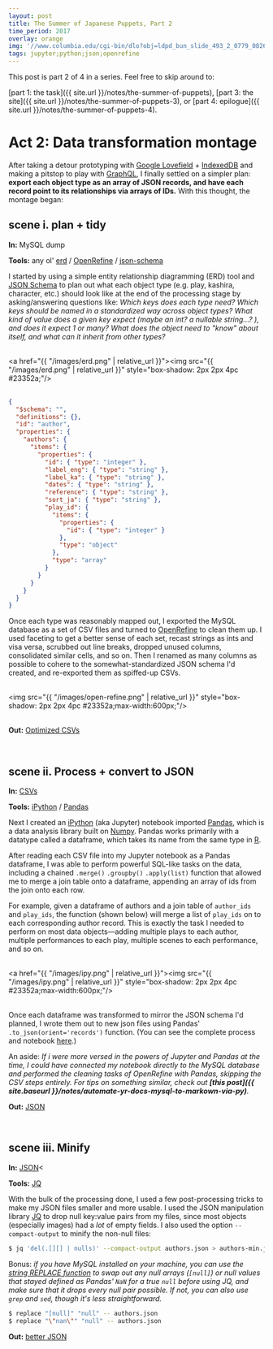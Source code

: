 ```yaml
---
layout: post
title: The Summer of Japanese Puppets, Part 2
time_period: 2017
overlay: orange
img: '//www.columbia.edu/cgi-bin/dlo?obj=ldpd_bun_slide_493_2_0779_0826&size=medium'
tags: jupyter;python;json;openrefine
---
```


This post is part 2 of 4 in a series. Feel free to skip around to:

[part 1: the task]({{ site.url }}/notes/the-summer-of-puppets),
[part 3: the site]({{ site.url }}/notes/the-summer-of-puppets-3), or
[part 4: epilogue]({{ site.url }}/notes/the-summer-of-puppets-4).

# Act 2: Data transformation montage

After taking a detour prototyping with [Google Lovefield](https://google.github.io/lovefield/) + [IndexedDB](https://developer.mozilla.org/en-US/docs/Web/API/IndexedDB_API) and making a pitstop to play with [GraphQL](https://graphql.org/), I finally settled on a simpler plan: __export each object type as an array of JSON records, and have each record point to its relationships via arrays of IDs.__ With this thought, the montage began:

## scene i. plan + tidy

__In:__ MySQL dump

__Tools:__ any ol' [erd](https://www.draw.io/) / [OpenRefine](https://openrefine.org/) / [json-schema](https://json-schema.org/)

I started by using a simple entity relationship diagramming (ERD) tool and [JSON Schema](https://json-schema.org/) to plan out what each object type (e.g. play, kashira, character, etc.) should look like at the end of the processing stage by asking/answerinq questions like: _Which keys does each type need? Which keys should be named in a standardized way across object types? What kind of value does a given key expect (maybe an int? a nullable string...? ), and does it expect 1 or many? What does the object need to "know" about itself, and what can it inherit from other types?_

<br><a href="{{ "/images/erd.png" | relative_url }}"><img src="{{ "/images/erd.png" | relative_url }}" style="box-shadow: 2px 2px 4pc #23352a;"/></a><br><br>


```json
{
  "$schema": "",
  "definitions": {},
  "id": "author",
  "properties": {
    "authors": {
      "items": {
        "properties": {
          "id": { "type": "integer" },
          "label_eng": { "type": "string" },
          "label_ka": { "type": "string" },
          "dates": { "type": "string" },
          "reference": { "type": "string" },
          "sort_ja": { "type": "string" },
          "play_id": {
            "items": {
              "properties": {
                "id": { "type": "integer" }
              },
              "type": "object"
            },
            "type": "array"
          }
        }
      }
    }
  }
}
```

Once each type was reasonably mapped out, I exported the MySQL database as a set of CSV files and turned to [OpenRefine](https://openrefine.org/) to clean them up. I used faceting to get a better sense of each set, recast strings as ints and visa versa, scrubbed out line breaks, dropped unused columns, consolidated similar cells, and so on. Then I renamed as many columns as possible to cohere to the somewhat-standardized JSON schema I'd created, and re-exported them as spiffed-up CSVs.

<br><img src="{{ "/images/open-refine.png" | relative_url }}" style="box-shadow: 2px 2px 4pc #23352a;max-width:600px;"/><br><br>

__Out:__ [Optimized CSVs](https://github.com/mnyrop/bunraku-ipy/tree/master/in)

<br>


## scene ii. Process + convert to JSON

__In:__ [CSVs](https://github.com/mnyrop/bunraku-ipy/tree/master/in)</span>

__Tools:__ [iPython](https://ipython.org/) / [Pandas](https://pandas.pydata.org/)

Next I created an [iPython](https://ipython.org/) (aka Jupyter) notebook imported [Pandas](https://pandas.pydata.org/), which is a data analysis library built on [Numpy](https://www.numpy.org/). Pandas works primarily with a datatype called a dataframe, which takes its name from the same type in [R](https://www.r-project.org/about.html).

After reading each CSV file into my Jupyter notebook as a Pandas dataframe, I was able to perform powerful SQL-like tasks on the data, including a chained `.merge()` `.groupby()` `.apply(list)` function that allowed me to merge a join table onto a dataframe, appending an array of ids from the join onto each row.

For example, given a dataframe of authors and a join table of `author_ids` and `play_ids`, the function (shown below) will merge a list of `play_ids` on to each corresponding author record. This is exactly the task I needed to perform on most data objects—adding multiple plays to each author, multiple performances to each play, multiple scenes to each performance, and so on.

<br><a href="{{ "/images/ipy.png" | relative_url }}"><img src="{{ "/images/ipy.png" | relative_url }}" style="box-shadow: 2px 2px 4pc #23352a;max-width:600px;"/></a><br><br>

Once each dataframe was transformed to mirror the JSON schema I'd planned, I wrote them out to new json files using Pandas' `.to_json(orient='records')` function. (You can see the complete process and notebook [here](https://github.com/mnyrop/bunraku-ipy/blob/master/bunraku-online.ipynb).)

An aside: _If i were more versed in the powers of Jupyter and Pandas at the time, I could have connected my notebook directly to the MySQL database and performed the cleaning tasks of OpenRefine with Pandas, skipping the CSV steps entirely. For tips on something similar, check out **[this post]({{ site.baseurl }}/notes/automate-yr-docs-mysql-to-markown-via-py)**._

__Out:__ [JSON](https://github.com/mnyrop/bunraku-ipy/tree/master/out/json)

<br>

## scene iii. Minify

__In:__ [JSON](https://github.com/mnyrop/bunraku-ipy/tree/master/out/json)<

__Tools:__ [JQ](https://stedolan.github.io/jq/)

With the bulk of the processing done, I used a few post-processing tricks to make my JSON files smaller and more usable. I used the JSON manipulation library [JQ](https://stedolan.github.io/jq/) to drop null key:value pairs from my files, since most objects (especially images) had a _lot_ of empty fields. I also used the option `--compact-output` to minify the non-null files:

```bash
$ jq 'del(.[][] | nulls)' --compact-output authors.json > authors-min.json
```

Bonus: _if you have MySQL installed on your machine, you can use the [string REPLACE function](https://stackoverflow.com/questions/5956993/mysql-string-replace) to swap out any null arrays (`[null]`) or null values that stayed defined as Pandas' `NaN` for a true `null` before using JQ, and make sure that it drops *every* null pair possible. If not, you can also use `grep` and `sed`, though it's less straightforward._

```bash
$ replace "[null]" "null" -- authors.json
$ replace "\"nan\"" "null" -- authors.json
```


__Out:__ [better JSON](https://github.com/mnyrop/bunraku-ipy/tree/master/post-processing/json)
